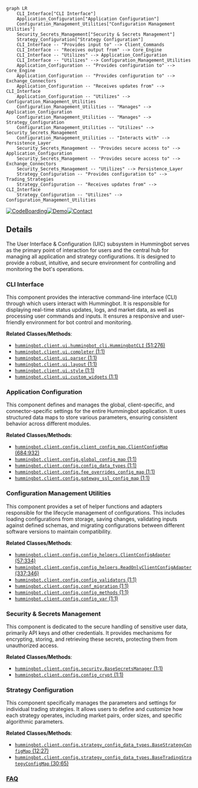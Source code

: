 ```mermaid
graph LR
    CLI_Interface["CLI Interface"]
    Application_Configuration["Application Configuration"]
    Configuration_Management_Utilities["Configuration Management Utilities"]
    Security_Secrets_Management["Security & Secrets Management"]
    Strategy_Configuration["Strategy Configuration"]
    CLI_Interface -- "Provides input to" --> Client_Commands
    CLI_Interface -- "Receives output from" --> Core_Engine
    CLI_Interface -- "Utilizes" --> Application_Configuration
    CLI_Interface -- "Utilizes" --> Configuration_Management_Utilities
    Application_Configuration -- "Provides configuration to" --> Core_Engine
    Application_Configuration -- "Provides configuration to" --> Exchange_Connectors
    Application_Configuration -- "Receives updates from" --> CLI_Interface
    Application_Configuration -- "Utilizes" --> Configuration_Management_Utilities
    Configuration_Management_Utilities -- "Manages" --> Application_Configuration
    Configuration_Management_Utilities -- "Manages" --> Strategy_Configuration
    Configuration_Management_Utilities -- "Utilizes" --> Security_Secrets_Management
    Configuration_Management_Utilities -- "Interacts with" --> Persistence_Layer
    Security_Secrets_Management -- "Provides secure access to" --> Application_Configuration
    Security_Secrets_Management -- "Provides secure access to" --> Exchange_Connectors
    Security_Secrets_Management -- "Utilizes" --> Persistence_Layer
    Strategy_Configuration -- "Provides configuration to" --> Trading_Strategies
    Strategy_Configuration -- "Receives updates from" --> CLI_Interface
    Strategy_Configuration -- "Utilizes" --> Configuration_Management_Utilities
```

[![CodeBoarding](https://img.shields.io/badge/Generated%20by-CodeBoarding-9cf?style=flat-square)](https://github.com/CodeBoarding/CodeBoarding)[![Demo](https://img.shields.io/badge/Try%20our-Demo-blue?style=flat-square)](https://www.codeboarding.org/demo)[![Contact](https://img.shields.io/badge/Contact%20us%20-%20contact@codeboarding.org-lightgrey?style=flat-square)](mailto:contact@codeboarding.org)

## Details

The User Interface & Configuration (UIC) subsystem in Hummingbot serves as the primary point of interaction for users and the central hub for managing all application and strategy configurations. It is designed to provide a robust, intuitive, and secure environment for controlling and monitoring the bot's operations.

### CLI Interface
This component provides the interactive command-line interface (CLI) through which users interact with Hummingbot. It is responsible for displaying real-time status updates, logs, and market data, as well as processing user commands and inputs. It ensures a responsive and user-friendly environment for bot control and monitoring.


**Related Classes/Methods**:

- <a href="https://github.com/hummingbot/hummingbot/blob/master/hummingbot/client/ui/hummingbot_cli.py#L51-L276" target="_blank" rel="noopener noreferrer">`hummingbot.client.ui.hummingbot_cli.HummingbotCLI` (51:276)</a>
- <a href="https://github.com/hummingbot/hummingbot/blob/master/hummingbot/client/ui/completer.py#L1-L1" target="_blank" rel="noopener noreferrer">`hummingbot.client.ui.completer` (1:1)</a>
- <a href="https://github.com/hummingbot/hummingbot/blob/master/hummingbot/client/ui/parser.py#L1-L1" target="_blank" rel="noopener noreferrer">`hummingbot.client.ui.parser` (1:1)</a>
- <a href="https://github.com/hummingbot/hummingbot/blob/master/hummingbot/client/ui/layout.py#L1-L1" target="_blank" rel="noopener noreferrer">`hummingbot.client.ui.layout` (1:1)</a>
- <a href="https://github.com/hummingbot/hummingbot/blob/master/hummingbot/client/ui/style.py#L1-L1" target="_blank" rel="noopener noreferrer">`hummingbot.client.ui.style` (1:1)</a>
- <a href="https://github.com/hummingbot/hummingbot/blob/master/hummingbot/client/ui/custom_widgets.py#L1-L1" target="_blank" rel="noopener noreferrer">`hummingbot.client.ui.custom_widgets` (1:1)</a>


### Application Configuration
This component defines and manages the global, client-specific, and connector-specific settings for the entire Hummingbot application. It uses structured data maps to store various parameters, ensuring consistent behavior across different modules.


**Related Classes/Methods**:

- <a href="https://github.com/hummingbot/hummingbot/blob/master/hummingbot/client/config/client_config_map.py#L684-L932" target="_blank" rel="noopener noreferrer">`hummingbot.client.config.client_config_map.ClientConfigMap` (684:932)</a>
- <a href="https://github.com/hummingbot/hummingbot/blob/master/hummingbot/client/config/global_config_map.py#L1-L1" target="_blank" rel="noopener noreferrer">`hummingbot.client.config.global_config_map` (1:1)</a>
- <a href="https://github.com/hummingbot/hummingbot/blob/master/hummingbot/client/config/config_data_types.py#L1-L1" target="_blank" rel="noopener noreferrer">`hummingbot.client.config.config_data_types` (1:1)</a>
- <a href="https://github.com/hummingbot/hummingbot/blob/master/hummingbot/client/config/fee_overrides_config_map.py#L1-L1" target="_blank" rel="noopener noreferrer">`hummingbot.client.config.fee_overrides_config_map` (1:1)</a>
- <a href="https://github.com/hummingbot/hummingbot/blob/master/hummingbot/client/config/gateway_ssl_config_map.py#L1-L1" target="_blank" rel="noopener noreferrer">`hummingbot.client.config.gateway_ssl_config_map` (1:1)</a>


### Configuration Management Utilities
This component provides a set of helper functions and adapters responsible for the lifecycle management of configurations. This includes loading configurations from storage, saving changes, validating inputs against defined schemas, and migrating configurations between different software versions to maintain compatibility.


**Related Classes/Methods**:

- <a href="https://github.com/hummingbot/hummingbot/blob/master/hummingbot/client/config/config_helpers.py#L57-L334" target="_blank" rel="noopener noreferrer">`hummingbot.client.config.config_helpers.ClientConfigAdapter` (57:334)</a>
- <a href="https://github.com/hummingbot/hummingbot/blob/master/hummingbot/client/config/config_helpers.py#L337-L346" target="_blank" rel="noopener noreferrer">`hummingbot.client.config.config_helpers.ReadOnlyClientConfigAdapter` (337:346)</a>
- <a href="https://github.com/hummingbot/hummingbot/blob/master/hummingbot/client/config/config_validators.py#L1-L1" target="_blank" rel="noopener noreferrer">`hummingbot.client.config.config_validators` (1:1)</a>
- <a href="https://github.com/hummingbot/hummingbot/blob/master/hummingbot/client/config/conf_migration.py#L1-L1" target="_blank" rel="noopener noreferrer">`hummingbot.client.config.conf_migration` (1:1)</a>
- <a href="https://github.com/hummingbot/hummingbot/blob/master/hummingbot/client/config/config_methods.py#L1-L1" target="_blank" rel="noopener noreferrer">`hummingbot.client.config.config_methods` (1:1)</a>
- <a href="https://github.com/hummingbot/hummingbot/blob/master/hummingbot/client/config/config_var.py#L1-L1" target="_blank" rel="noopener noreferrer">`hummingbot.client.config.config_var` (1:1)</a>


### Security & Secrets Management
This component is dedicated to the secure handling of sensitive user data, primarily API keys and other credentials. It provides mechanisms for encrypting, storing, and retrieving these secrets, protecting them from unauthorized access.


**Related Classes/Methods**:

- <a href="https://github.com/hummingbot/hummingbot/blob/master/hummingbot/client/config/security.py#L1-L1" target="_blank" rel="noopener noreferrer">`hummingbot.client.config.security.BaseSecretsManager` (1:1)</a>
- <a href="https://github.com/hummingbot/hummingbot/blob/master/hummingbot/client/config/config_crypt.py#L1-L1" target="_blank" rel="noopener noreferrer">`hummingbot.client.config.config_crypt` (1:1)</a>


### Strategy Configuration
This component specifically manages the parameters and settings for individual trading strategies. It allows users to define and customize how each strategy operates, including market pairs, order sizes, and specific algorithmic parameters.


**Related Classes/Methods**:

- <a href="https://github.com/hummingbot/hummingbot/blob/master/hummingbot/client/config/strategy_config_data_types.py#L12-L27" target="_blank" rel="noopener noreferrer">`hummingbot.client.config.strategy_config_data_types.BaseStrategyConfigMap` (12:27)</a>
- <a href="https://github.com/hummingbot/hummingbot/blob/master/hummingbot/client/config/strategy_config_data_types.py#L30-L65" target="_blank" rel="noopener noreferrer">`hummingbot.client.config.strategy_config_data_types.BaseTradingStrategyConfigMap` (30:65)</a>




### [FAQ](https://github.com/CodeBoarding/GeneratedOnBoardings/tree/main?tab=readme-ov-file#faq)